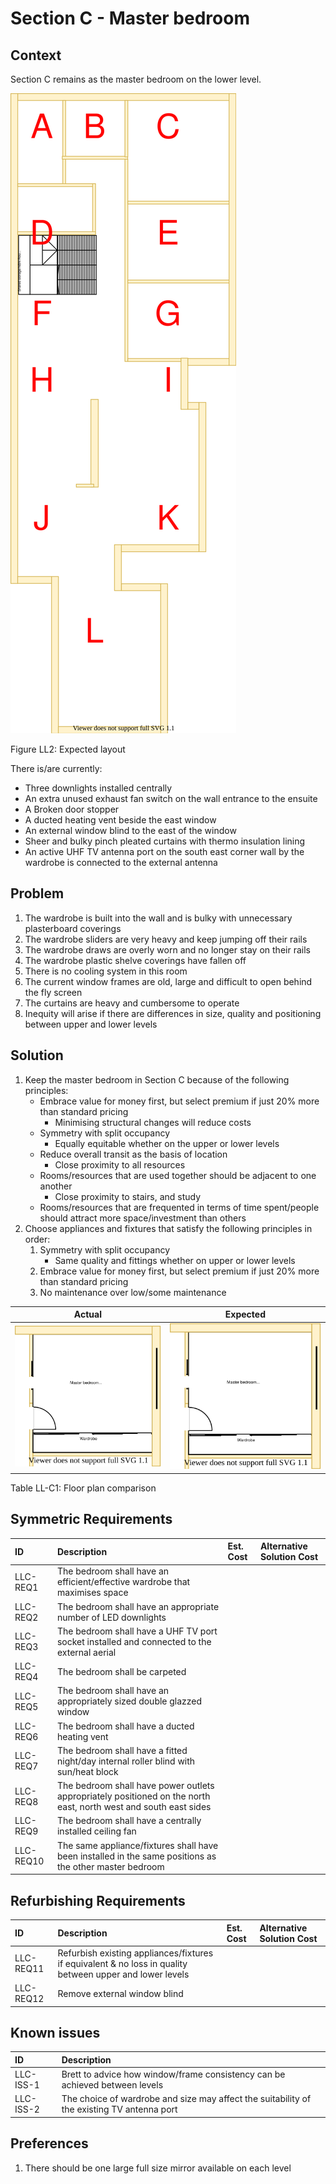 # Section C - Master bedroom

## Context

Section C remains as the master bedroom on the lower level.

![TO-BE lower-level diagram](Lower-Level-TO-BE-sections.svg)

Figure LL2: Expected layout

There is/are currently:
* Three downlights installed centrally
* An extra unused exhaust fan switch on the wall entrance to the ensuite
* A Broken door stopper
* A ducted heating vent beside the east window  
* An external window blind to the east of the window
* Sheer and bulky pinch pleated curtains with thermo insulation lining
* An active UHF TV antenna port on the south east corner wall by the wardrobe is connected to the external antenna


## Problem

1. The wardrobe is built into the wall and is bulky with unnecessary plasterboard coverings
2. The wardrobe sliders are very heavy and keep jumping off their rails
3. The wardrobe draws are overly worn and no longer stay on their rails
4. The wardrobe plastic shelve coverings have fallen off 
5. There is no cooling system in this room
6. The current window frames are old, large and difficult to open behind the fly screen
7. The curtains are heavy and cumbersome to operate
8. Inequity will arise if there are differences in size, quality and positioning between upper and lower levels



## Solution

1. Keep the master bedroom in Section C because of the following principles:
    * Embrace value for money first, but select premium if just 20% more than standard pricing
        - Minimising structural changes will reduce costs
    * Symmetry with split occupancy
        - Equally equitable whether on the upper or lower levels
    * Reduce overall transit as the basis of location
        - Close proximity to all resources
    * Rooms/resources that are used together should be adjacent to one another
        - Close proximity to stairs, and study
    * Rooms/resources that are frequented in terms of time spent/people should attract more space/investment than others
3. Choose appliances and fixtures that satisfy the following principles in order:
    1. Symmetry with split occupancy 
        - Same quality and fittings whether on upper or lower levels 
    2. Embrace value for money first, but select premium if just 20% more than standard pricing
    3. No maintenance over low/some maintenance

|Actual|Expected|
|:---:|:---:|
|![AS-IS lower-level Section C diagram](Lower-Level-AS-IS-section-C.svg)|![TO-BE lower-level Section C diagram](Lower-Level-TO-BE-section-C.svg)|

Table LL-C1: Floor plan comparison


## Symmetric Requirements

|ID|Description|Est. Cost|Alternative Solution Cost|
|:---|:---|:---|:---|
|LLC-REQ1|The bedroom shall have an efficient/effective wardrobe that maximises space|||
|LLC-REQ2|The bedroom shall have an appropriate number of LED downlights|||
|LLC-REQ3|The bedroom shall have a UHF TV port socket installed and connected to the external aerial|||
|LLC-REQ4|The bedroom shall be carpeted|||
|LLC-REQ5|The bedroom shall have an appropriately sized double glazzed window|||
|LLC-REQ6|The bedroom shall have a ducted heating vent|||
|LLC-REQ7|The bedroom shall have a fitted night/day internal roller blind with sun/heat block|||
|LLC-REQ8|The bedroom shall have power outlets appropriately positioned on the north east, north west and south east sides|||
|LLC-REQ9|The bedroom shall have a centrally installed ceiling fan|||
|LLC-REQ10|The same appliance/fixtures shall have been installed in the same positions as the other master bedroom|||


## Refurbishing Requirements

|ID|Description|Est. Cost|Alternative Solution Cost|
|:---|:---|:---|:---|
|LLC-REQ11|Refurbish existing appliances/fixtures if equivalent & no loss in quality between upper and lower levels|||
|LLC-REQ12|Remove external window blind|||


## Known issues

|ID|Description|
|:---|:---|
|LLC-ISS-1|Brett to advice how window/frame consistency can be achieved between levels|
|LLC-ISS-2|The choice of wardrobe and size may affect the suitability of the existing TV antenna port|


## Preferences

1. There should be one large full size mirror available on each level
